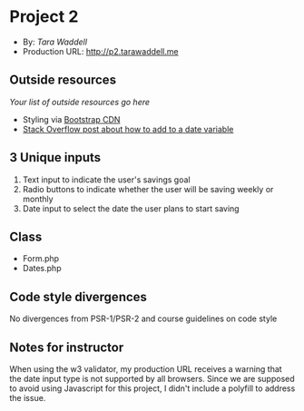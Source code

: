 # Project 2
+ By: *Tara Waddell*
+ Production URL: <http://p2.tarawaddell.me>

## Outside resources
*Your list of outside resources go here*
* Styling via [Bootstrap CDN](https://www.bootstrapcdn.com)
* [Stack Overflow post about how to add to a date variable](https://stackoverflow.com/questions/47830387/how-to-calculate-what-is-date-after-10-days-in-php)

## 3 Unique inputs
1. Text input to indicate the user's savings goal
2. Radio buttons to indicate whether the user will be saving weekly or monthly
3. Date input to select the date the user plans to start saving

## Class
* Form.php
* Dates.php

## Code style divergences
No divergences from PSR-1/PSR-2 and course guidelines on code style

## Notes for instructor
When using the w3 validator, my production URL receives a warning that the date input type is not supported by all browsers. Since we are supposed to avoid using Javascript for this project, I didn't include a polyfill to address the issue.






